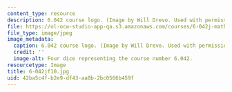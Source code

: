 ```yaml
---
content_type: resource
description: 6.042 course logo. (Image by Will Drevo. Used with permission.)
file: https://ol-ocw-studio-app-qa.s3.amazonaws.com/courses/6-042j-mathematics-for-computer-science-fall-2010/42ba5c4fb2e9df43aa8b2bc0566b459f_6-042jf10.jpg
file_type: image/jpeg
image_metadata:
  caption: 6.042 course logo. (Image by Will Drevo. Used with permission.)
  credit: ''
  image-alt: Four dice representing the course number 6.042.
resourcetype: Image
title: 6-042jf10.jpg
uid: 42ba5c4f-b2e9-df43-aa8b-2bc0566b459f
---
```


